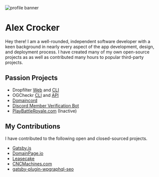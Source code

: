 <img src="https://cdn.domaincord.com/github-readme-header.svg" alt="profile banner" />

# Alex Crocker

Hey there! I am a well-rounded, independent software developer with a keen background in nearly every aspect of the app development, design, and deployment process. I have created many of my own open-source projects as as well as contributed many hours to popular third-party projects.

## Passion Projects
- Dropfilter [Web](https://github.com/crock/dropfilter) and [CLI](https://github.com/crock/dropfilter-cli)
- OGCheckr [CLI](https://github.com/checker/cli) and [API](https://github.com/checker/api)
- [Domaincord](https://domaincord.com)
- [Discord Member Verification Bot](https://github.com/crock/verification-bot)
- [PlayBattleRoyale.com](https://github.com/crock/clip-aggregator) (Inactive)

## My Contributions
I have contributed to the following open and closed-sourced projects.
- [Gatsby.js](https://github.com/gatsbyjs/gatsby)
- [DomainPage.io](https://github.com/domainpage)
- [Leasecake](https://leasecake.com)
- [CNCMachines.com](https://cncmachines.com)
- [gatsby-plugin-wpgraphql-seo](https://github.com/ashhitch/gatsby-plugin-wpgraphql-seo)
